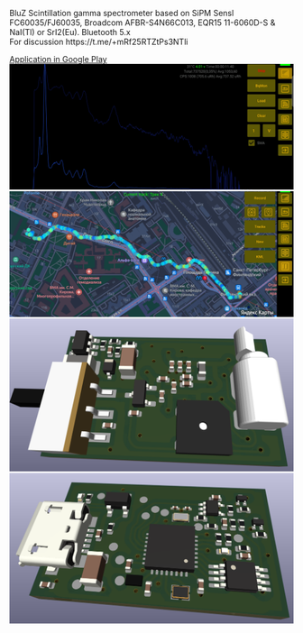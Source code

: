 <!DOCTYPE html>
<html lang="en" data-color-mode="auto" data-light-theme="light" data-dark-theme="dark">
  <head>
    <meta charset="utf-8">
  </head>
    <body class="logged-in env-production page-responsive page-blob" style="word-wrap: break-word;">
      <p> BluZ Scintillation gamma spectrometer based on SiPM Sensl FC60035/FJ60035, Broadcom AFBR-S4N66C013, EQR15 11-6060D-S & NaI(Tl) or SrI2(Eu). Bluetooth 5.x<br>For discussion https://t.me/+mRf25RTZtPs3NTli</p>
      <a href=https://play.google.com/store/apps/details?id=ru.starline.bluz> Application in Google Play </a>
      <a href="https://github.com/Maniak003/BluZ/wiki" rel="nofollow">
        <img src="https://github.com/Maniak003/BluZ/blob/main/Documents/Screenshot_20240728-170343.jpg"BluZ" style="max-width: 100%;">
      </a>
      <a href="https://github.com/Maniak003/BluZ/wiki">
        <img src="https://github.com/Maniak003/BluZ/blob/main/Documents/Screenshot_20251017-124345.jpg"BluZ" style="max-width: 100%;">
      </a>
      <a href="https://github.com/Maniak003/BluZ/wiki">
        <img src="https://github.com/Maniak003/BluZ/blob/main/Documents/BluZ-3D-Top.png" alt="BluZ" style="max-width: 100%;">
      </a>
      <a href="https://github.com/Maniak003/BluZ/wiki" rel="nofollow">
        <img src="https://github.com/Maniak003/BluZ/blob/main/Documents/BluZ-3D-Bot.png" alt="BluZ" style="max-width: 100%;">
      </a>
    </body>
</html>
